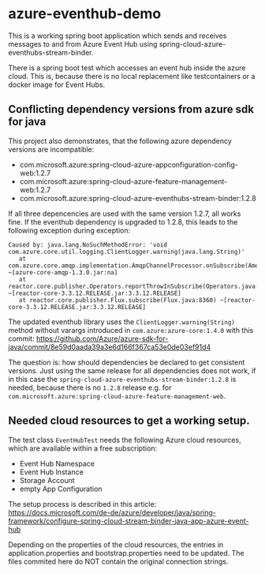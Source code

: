 # azure-eventhub-demo

This is a working spring boot application which sends and receives messages to and from Azure Event Hub using 
spring-cloud-azure-eventhubs-stream-binder.

There is a spring boot test which accesses an event hub inside the azure cloud.
This is, because there is no local replacement like testcontainers or a docker image for Event Hubs.

## Conflicting dependency versions from azure sdk for java
This project also demonstrates, that the following azure dependency versions are incompatible:
- com.microsoft.azure:spring-cloud-azure-appconfiguration-config-web:1.2.7
- com.microsoft.azure:spring-cloud-azure-feature-management-web:1.2.7
- com.microsoft.azure:spring-cloud-azure-eventhubs-stream-binder:1.2.8

If all three depencencies are used with the same version 1.2.7, all works fine.
If the eventhub dependency is upgraded to 1.2.8, this leads to the following exception during exception:

```
Caused by: java.lang.NoSuchMethodError: 'void com.azure.core.util.logging.ClientLogger.warning(java.lang.String)'
   at com.azure.core.amqp.implementation.AmqpChannelProcessor.onSubscribe(AmqpChannelProcessor.java:69) ~[azure-core-amqp-1.3.0.jar:na]
   at reactor.core.publisher.Operators.reportThrowInSubscribe(Operators.java:224) ~[reactor-core-3.3.12.RELEASE.jar:3.3.12.RELEASE]
   at reactor.core.publisher.Flux.subscribe(Flux.java:8360) ~[reactor-core-3.3.12.RELEASE.jar:3.3.12.RELEASE]
```

 The updated eventhub library uses the `ClientLogger.warning(String)` method without varargs introduced in `com.azure:azure-core:1.4.0` with this commit:
 https://github.com/Azure/azure-sdk-for-java/commit/8e59d0aada39a3e6d166f367ca53e0de03ef91d4
 
 The question is: how should dependencies be declared to get consistent versions.
 Just using the same release for all dependencies does not work, if in this case the `spring-cloud-azure-eventhubs-stream-binder:1.2.8` is 
 needed, because there is no `1.2.8` release e.g. for `com.microsoft.azure:spring-cloud-azure-feature-management-web`.
 
 
 ## Needed cloud resources to get a working setup.

The test class `EventHubTest` needs the following Azure cloud resources, which are available within a free subscription:
 - Event Hub Namespace
 - Event Hub Instance
 - Storage Account
 - empty App Configuration 

The setup process is described in this article: 
https://docs.microsoft.com/de-de/azure/developer/java/spring-framework/configure-spring-cloud-stream-binder-java-app-azure-event-hub

Depending on the properties of the cloud resources, the entries in application.properties and bootstrap.properties need
to be updated. The files commited here do NOT contain the original connection strings.
